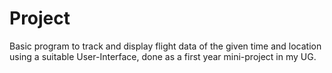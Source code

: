 # Project

Basic program to track and display flight data of the given time and location using a suitable User-Interface, done as a first year mini-project in my UG.
